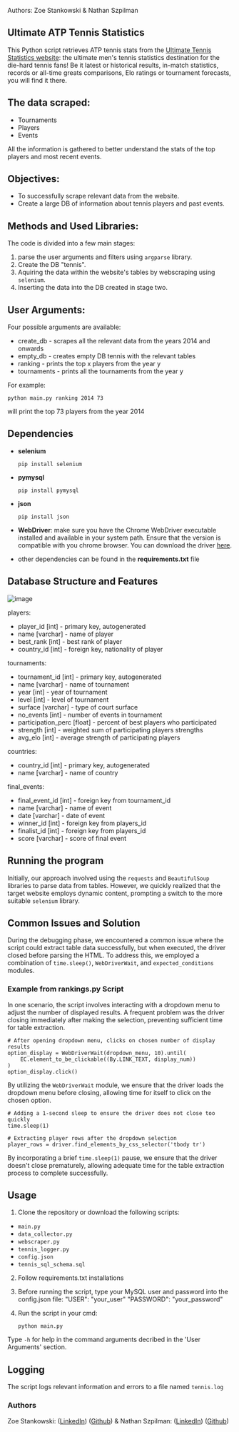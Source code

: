 Authors: Zoe Stankowski & Nathan Szpilman

## __Ultimate ATP Tennis Statistics__
This Python script retrieves ATP tennis stats from the 
[Ultimate Tennis Statistics website](https://www.ultimatetennisstatistics.com/): the ultimate men's tennis statistics destination for the die-hard tennis fans!
Be it latest or historical results, in-match statistics, records or all-time greats comparisons, Elo ratings or tournament forecasts, you will find it there.

## The data scraped:
- Tournaments
- Players
- Events

All the information is gathered to better understand the stats of the top players and most recent events.

## Objectives:

- To successfully scrape relevant data from the website.
- Create a large DB of information about tennis players and past events.

## Methods and Used Libraries:

The code is divided into a few main stages:
1. parse the user arguments and filters using `argparse` library.
2. Create the DB "tennis".
3. Aquiring the data within the website's tables by webscraping using `selenium`.
4. Inserting the data into the DB created in stage two.

## User Arguments:

Four possible arguments are available:
- create_db - scrapes all the relevant data from the years 2014 and onwards
- empty_db - creates empty DB tennis with the relevant tables
- ranking - prints the top x players from the year y
- tournaments - prints all the tournaments from the year y

For example:
```
python main.py ranking 2014 73
```
will print the top 73 players from the year 2014

## Dependencies
- __selenium__

    `pip install selenium`
- __pymysql__
  
    `pip install pymysql`
- __json__

    `pip install json`

- __WebDriver__: make sure you have the Chrome WebDriver executable installed and available
  in your system path. Ensure that the version is compatible with you chrome browser. You can download the driver [here](https://chromedriver.chromium.org/downloads).

- other dependencies can be found in the __requirements.txt__ file

## Database Structure and Features

![image](https://github.com/zstankow/db-design-atp/assets/150588332/9e9f1ab3-0368-4c0d-b3a4-1fb77de797d6)

players: 
  - player_id [int] - primary key, autogenerated
  - name [varchar] - name of player
  - best_rank [int] - best rank of player
  - country_id [int] - foreign key, nationality of player
  
tournaments:
  - tournament_id [int] - primary key, autogenerated
  - name [varchar] - name of tournament
  - year [int] - year of tournament
  - level [int] - level of tournament 
  - surface [varchar] - type of court surface
  - no_events [int] - number of events in tournament
  - participation_perc [float] - percent of best players who participated
  - strength [int] - weighted sum of participating players strengths
  - avg_elo [int] - average strength of participating players

countries:
  - country_id [int] - primary key, autogenerated
  - name [varchar] - name of country

final_events:
  - final_event_id [int] - foreign key from tournament_id
  - name [varchar] - name of event
  - date [varchar] - date of event
  - winner_id [int] - foreign key from players_id
  - finalist_id [int] - foreign key from players_id
  - score [varchar] - score of final event


## Running the program

Initially, our approach involved using the `requests` and `BeautifulSoup` libraries to parse data from tables. However, we quickly realized that the target website employs dynamic content, prompting a switch to the more suitable `selenium` library.

## Common Issues and Solution

During the debugging phase, we encountered a common issue where the script could extract table data successfully, but when executed, the driver closed before parsing the HTML. To address this, we employed a combination of `time.sleep()`, `WebDriverWait`, and `expected_conditions` modules.

### Example from rankings.py Script

In one scenario, the script involves interacting with a dropdown menu to adjust the number of displayed results. A frequent problem was the driver closing immediately after making the selection, preventing sufficient time for table extraction.

```
# After opening dropdown menu, clicks on chosen number of display results
option_display = WebDriverWait(dropdown_menu, 10).until( 
    EC.element_to_be_clickable((By.LINK_TEXT, display_num))
)
option_display.click()
```
By utilizing the `WebDriverWait` module, we ensure that the driver loads the dropdown menu before closing, allowing time for itself to click on the chosen option.
```
# Adding a 1-second sleep to ensure the driver does not close too quickly
time.sleep(1)

# Extracting player rows after the dropdown selection
player_rows = driver.find_elements_by_css_selector('tbody tr')
```
By incorporating a brief `time.sleep(1)` pause, we ensure that the driver doesn't close prematurely, allowing adequate time for the table extraction process to complete successfully.

## Usage
1. Clone the repository or download the following scripts:
- `main.py`
- `data_collector.py`
- `webscraper.py`
- `tennis_logger.py`
- `config.json`
- `tennis_sql_schema.sql`

2. Follow requirements.txt installations
3. Before running the script, type your MySQL user and password into the config.json file:
   "USER": "your_user"
   "PASSWORD": "your_password"
4. Run the script in your cmd:
   
    `python main.py`
   
Type `-h` for help in the command arguments decribed in the 'User Arguments' section.

## Logging
The script logs relevant information and errors to a file named `tennis.log`

### Authors
Zoe Stankowski: ([LinkedIn](https://www.linkedin.com/in/zoe-stankowska/)) ([Github](https://github.com/zstankow)) &
Nathan Szpilman: ([LinkedIn](https://www.linkedin.com/in/nathan-szpilman-3816b31b6/)) ([Github](https://github.com/nathszpil))
